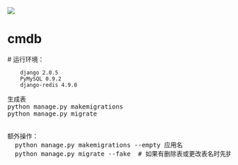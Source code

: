 [![](https://travis-ci.org/Alamofire/Alamofire.svg?branch=master)](https://travis-ci.org/Asa6/EMOS)


# cmdb
\# 运行环境： 
        
        
        django 2.0.5 
        PyMySQL 0.9.2
        django-redis 4.9.0



<pre>
生成表
python manage.py makemigrations
python manage.py migrate


额外操作：
  python manage.py makemigrations --empty 应用名
  python manage.py migrate --fake  # 如果有删除表或更改表名时先执行这一句

</pre>
